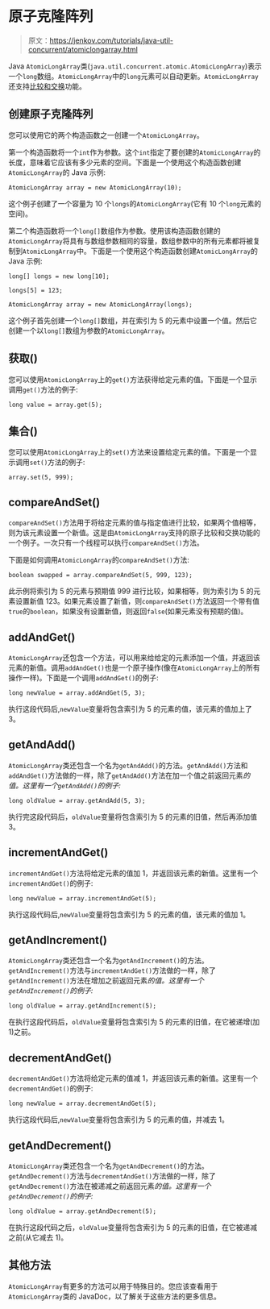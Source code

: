 # 原子克隆阵列

> 原文：<https://jenkov.com/tutorials/java-util-concurrent/atomiclongarray.html>

Java `AtomicLongArray`类(`java.util.concurrent.atomic.AtomicLongArray`)表示一个`long`数组。`AtomicLongArray`中的`long`元素可以自动更新。`AtomicLongArray`还支持[比较和交换](/java-concurrency/compare-and-swap.html)功能。

## 创建原子克隆阵列

您可以使用它的两个构造函数之一创建一个`AtomicLongArray`。

第一个构造函数将一个`int`作为参数。这个`int`指定了要创建的`AtomicLongArray`的长度，意味着它应该有多少元素的空间。下面是一个使用这个构造函数创建`AtomicLongArray`的 Java 示例:

```
AtomicLongArray array = new AtomicLongArray(10);

```

这个例子创建了一个容量为 10 个`longs`的`AtomicLongArray`(它有 10 个`long`元素的空间)。

第二个构造函数将一个`long[]`数组作为参数。使用该构造函数创建的`AtomicLongArray`将具有与数组参数相同的容量，数组参数中的所有元素都将被复制到`AtomicLongArray`中。下面是一个使用这个构造函数创建`AtomicLongArray`的 Java 示例:

```
long[] longs = new long[10];

longs[5] = 123;

AtomicLongArray array = new AtomicLongArray(longs);

```

这个例子首先创建一个`long[]`数组，并在索引为 5 的元素中设置一个值。然后它创建一个以`long[]`数组为参数的`AtomicLongArray`。

## 获取()

您可以使用`AtomicLongArray`上的`get()`方法获得给定元素的值。下面是一个显示调用`get()`方法的例子:

```
long value = array.get(5);

```

## 集合()

您可以使用`AtomicLongArray`上的`set()`方法来设置给定元素的值。下面是一个显示调用`set()`方法的例子:

```
array.set(5, 999);

```

## compareAndSet()

`compareAndSet()`方法用于将给定元素的值与指定值进行比较，如果两个值相等，则为该元素设置一个新值。这是由`AtomicLongArray`支持的原子比较和交换功能的一个例子。一次只有一个线程可以执行`compareAndSet()`方法。

下面是如何调用`AtomicLongArray`的`compareAndSet()`方法:

```
boolean swapped = array.compareAndSet(5, 999, 123);

```

此示例将索引为 5 的元素与预期值 999 进行比较，如果相等，则为索引为 5 的元素设置新值 123。如果元素设置了新值，则`compareAndSet()`方法返回一个带有值`true`的`boolean`，如果没有设置新值，则返回`false`(如果元素没有预期的值)。

## addAndGet()

`AtomicLongArray`还包含一个方法，可以用来给给定的元素添加一个值，并返回该元素的新值。调用`addAndGet()`也是一个原子操作(像在`AtomicLongArray`上的所有操作一样)。下面是一个调用`addAndGet()`的例子:

```
long newValue = array.addAndGet(5, 3);

```

执行这段代码后,`newValue`变量将包含索引为 5 的元素的值，该元素的值加上了 3。

## getAndAdd()

`AtomicLongArray`类还包含一个名为`getAndAdd()`的方法。`getAndAdd()`方法和`addAndGet()`方法做的一样，除了`getAndAdd()`方法在加一个值之前返回元素*的值。这里有一个`getAndAdd()`的例子:*

```
long oldValue = array.getAndAdd(5, 3);

```

执行完这段代码后，`oldValue`变量将包含索引为 5 的元素的旧值，然后再添加值 3。

## incrementAndGet()

`incrementAndGet()`方法将给定元素的值加 1，并返回该元素的新值。这里有一个`incrementAndGet()`的例子:

```
long newValue = array.incrementAndGet(5);

```

执行这段代码后,`newValue`变量将包含索引为 5 的元素的值，该元素的值加 1。

## getAndIncrement()

`AtomicLongArray`类还包含一个名为`getAndIncrement()`的方法。`getAndIncrement()`方法与`incrementAndGet()`方法做的一样，除了`getAndIncrement()`方法在增加之前返回元素*的值。这里有一个`getAndIncrement()`的例子:*

```
long oldValue = array.getAndIncrement(5);

```

在执行这段代码后，`oldValue`变量将包含索引为 5 的元素的旧值，在它被递增(加 1)之前。

## decrementAndGet()

`decrementAndGet()`方法将给定元素的值减 1，并返回该元素的新值。这里有一个`decrementAndGet()`的例子:

```
long newValue = array.decrementAndGet(5);

```

执行这段代码后,`newValue`变量将包含索引为 5 的元素的值，并减去 1。

## getAndDecrement()

`AtomicLongArray`类还包含一个名为`getAndDecrement()`的方法。`getAndDecrement()`方法与`decrementAndGet()`方法做的一样，除了`getAndDecrement()`方法在被递减之前返回元素*的值。这里有一个`getAndDecrement()`的例子:*

```
long oldValue = array.getAndDecrement(5);

```

在执行这段代码之后，`oldValue`变量将包含索引为 5 的元素的旧值，在它被递减之前(从它减去 1)。

## 其他方法

`AtomicLongArray`有更多的方法可以用于特殊目的。您应该查看用于`AtomicLongArray`类的 JavaDoc，以了解关于这些方法的更多信息。